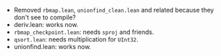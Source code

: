 - Removed `rbmap.lean`, `unionfind_clean.lean` and related because they don't see to compile?
- deriv.lean: works now.
- `rbmap_checkpoint.lean`: needs `sproj` and friends.
- `qsort.lean`: needs multiplication for `UInt32`.
- unionfind.lean: works now.

